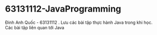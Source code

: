 # 63131112-JavaProgramming
Đinh Anh Quốc - 63131112 . Lưu các bài tập thực hành Java trong khi học.
Các bài tập liên quan tới Java 
